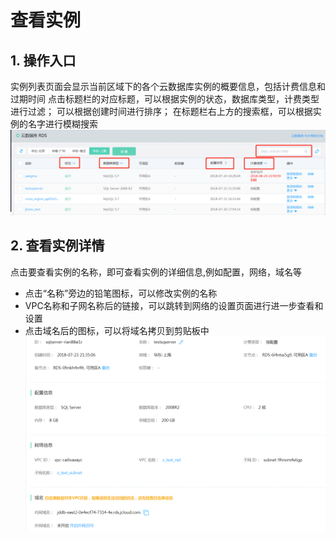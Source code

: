 # 查看实例

## 1.  操作入口
实例列表页面会显示当前区域下的各个云数据库实例的概要信息，包括计费信息和过期时间
点击标题栏的对应标题，可以根据实例的状态，数据库类型，计费类型进行过滤；
可以根据创建时间进行排序；
在标题栏右上方的搜索框，可以根据实例的名字进行模糊搜索
![查看实例1](../../../../../image/RDS/View-Instance-1.png)

## 2. 查看实例详情
点击要查看实例的名称，即可查看实例的详细信息,例如配置，网络，域名等
- 点击“名称”旁边的铅笔图标，可以修改实例的名称
- VPC名称和子网名称后的链接，可以跳转到网络的设置页面进行进一步查看和设置
- 点击域名后的图标，可以将域名拷贝到剪贴板中
![查看实例1](../../../../../image/RDS/View-Instance-2.png)